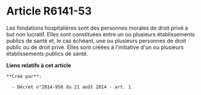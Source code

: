 # Article R6141-53

Les fondations hospitalières sont des personnes morales de droit privé à but non  lucratif. Elles sont constituées entre un
ou plusieurs établissements publics de  santé et, le cas échéant, une ou plusieurs personnes de droit public ou de droit
privé. Elles sont créées à l'initiative d'un ou plusieurs établissements publics  de santé.

**Liens relatifs à cet article**

	**Créé par**:

	  - Décret n°2014-956 du 21 août 2014 - art. 1
